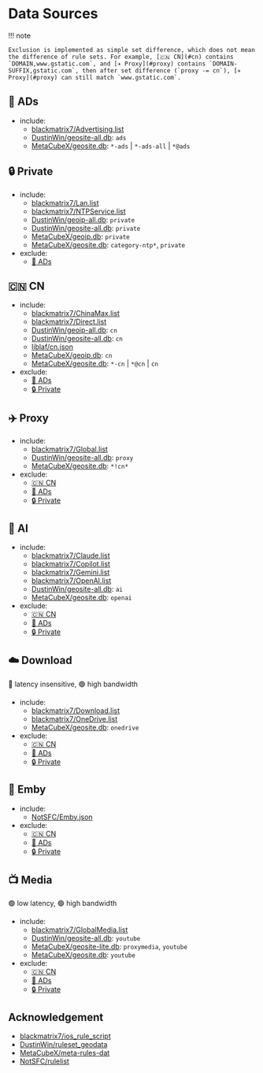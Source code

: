 # Data Sources

!!! note

    Exclusion is implemented as simple set difference, which does not mean the difference of rule sets. For example, [🇨🇳 CN](#cn) contains `DOMAIN,www.gstatic.com`, and [✈️ Proxy](#proxy) contains `DOMAIN-SUFFIX,gstatic.com`, then after set difference (`proxy -= cn`), [✈️ Proxy](#proxy) can still match `www.gstatic.com`.

## 🛑 ADs

-   include:
    -   [blackmatrix7/Advertising.list](https://github.com/blackmatrix7/ios_rule_script/tree/master/rule/Clash/Advertising)
    -   [DustinWin/geosite-all.db](https://github.com/DustinWin/ruleset_geodata): `ads`
    -   [MetaCubeX/geosite.db](https://github.com/MetaCubeX/meta-rules-dat): `*-ads` | `*-ads-all` | `*@ads`

## 🔒 Private

-   include:
    -   [blackmatrix7/Lan.list](https://github.com/blackmatrix7/ios_rule_script/tree/master/rule/Clash/Lan)
    -   [blackmatrix7/NTPService.list](https://github.com/blackmatrix7/ios_rule_script/tree/master/rule/Clash/NTPService)
    -   [DustinWin/geoip-all.db](https://github.com/DustinWin/ruleset_geodata): `private`
    -   [DustinWin/geosite-all.db](https://github.com/DustinWin/ruleset_geodata): `private`
    -   [MetaCubeX/geoip.db](https://github.com/MetaCubeX/meta-rules-dat): `private`
    -   [MetaCubeX/geosite.db](https://github.com/MetaCubeX/meta-rules-dat): `category-ntp*`, `private`
-   exclude:
    -   [🛑 ADs](#ads)

## 🇨🇳 CN

-   include:
    -   [blackmatrix7/ChinaMax.list](https://github.com/blackmatrix7/ios_rule_script/tree/master/rule/Clash/ChinaMax)
    -   [blackmatrix7/Direct.list](https://github.com/blackmatrix7/ios_rule_script/tree/master/rule/Clash/Direct)
    -   [DustinWin/geoip-all.db](https://github.com/DustinWin/ruleset_geodata): `cn`
    -   [DustinWin/geosite-all.db](https://github.com/DustinWin/ruleset_geodata): `cn`
    -   [liblaf/cn.json](https://github.com/liblaf/sing-box-rules/blob/main/custom/cn.json)
    -   [MetaCubeX/geoip.db](https://github.com/MetaCubeX/meta-rules-dat): `cn`
    -   [MetaCubeX/geosite.db](https://github.com/MetaCubeX/meta-rules-dat): `*-cn` | `*@cn` | `cn`
-   exclude:
    -   [🛑 ADs](#ads)
    -   [🔒 Private](#private)

## ✈️ Proxy

-   include:
    -   [blackmatrix7/Global.list](https://github.com/blackmatrix7/ios_rule_script/tree/master/rule/Clash/Global)
    -   [DustinWin/geosite-all.db](https://github.com/DustinWin/ruleset_geodata): `proxy`
    -   [MetaCubeX/geosite.db](https://github.com/MetaCubeX/meta-rules-dat): `*!cn*`
-   exclude:
    -   [🇨🇳 CN](#cn)
    -   [🛑 ADs](#ads)
    -   [🔒 Private](#private)

## 🤖 AI

-   include:
    -   [blackmatrix7/Claude.list](https://github.com/blackmatrix7/ios_rule_script/tree/master/rule/Clash/Claude)
    -   [blackmatrix7/Copilot.list](https://github.com/blackmatrix7/ios_rule_script/tree/master/rule/Clash/Copilot)
    -   [blackmatrix7/Gemini.list](https://github.com/blackmatrix7/ios_rule_script/tree/master/rule/Clash/Gemini)
    -   [blackmatrix7/OpenAI.list](https://github.com/blackmatrix7/ios_rule_script/tree/master/rule/Clash/OpenAI)
    -   [DustinWin/geosite-all.db](https://github.com/DustinWin/ruleset_geodata): `ai`
    -   [MetaCubeX/geosite.db](https://github.com/MetaCubeX/meta-rules-dat): `openai`
-   exclude:
    -   [🇨🇳 CN](#cn)
    -   [🛑 ADs](#ads)
    -   [🔒 Private](#private)

## ☁️ Download

🔴 latency insensitive, 🟢 high bandwidth

-   include:
    -   [blackmatrix7/Download.list](https://github.com/blackmatrix7/ios_rule_script/tree/master/rule/Clash/Download)
    -   [blackmatrix7/OneDrive.list](https://github.com/blackmatrix7/ios_rule_script/tree/master/rule/Clash/OneDrive)
    -   [MetaCubeX/geosite.db](https://github.com/MetaCubeX/meta-rules-dat): `onedrive`
-   exclude:
    -   [🇨🇳 CN](#cn)
    -   [🛑 ADs](#ads)
    -   [🔒 Private](#private)

## 🍟 Emby

-   include:
    -   [NotSFC/Emby.json](https://github.com/NotSFC/rulelist/blob/main/sing-box/Emby/Emby.json)
-   exclude:
    -   [🇨🇳 CN](#cn)
    -   [🛑 ADs](#ads)
    -   [🔒 Private](#private)

## 📺 Media

🟢 low latency, 🟢 high bandwidth

-   include:
    -   [blackmatrix7/GlobalMedia.list](https://github.com/blackmatrix7/ios_rule_script/tree/master/rule/Clash/GlobalMedia)
    -   [DustinWin/geosite-all.db](https://github.com/DustinWin/ruleset_geodata): `youtube`
    -   [MetaCubeX/geosite-lite.db](https://github.com/MetaCubeX/meta-rules-dat): `proxymedia`, `youtube`
    -   [MetaCubeX/geosite.db](https://github.com/MetaCubeX/meta-rules-dat): `youtube`
-   exclude:
    -   [🇨🇳 CN](#cn)
    -   [🛑 ADs](#ads)
    -   [🔒 Private](#private)

## Acknowledgement

-   [blackmatrix7/ios_rule_script](https://github.com/blackmatrix7/ios_rule_script)
-   [DustinWin/ruleset_geodata](https://github.com/DustinWin/ruleset_geodata)
-   [MetaCubeX/meta-rules-dat](https://github.com/MetaCubeX/meta-rules-dat)
-   [NotSFC/rulelist](https://github.com/NotSFC/rulelist)
